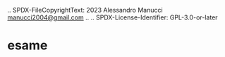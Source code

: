 .. SPDX-FileCopyrightText: 2023 Alessandro Manucci <manucci2004@gmail.com>
..
.. SPDX-License-Identifier: GPL-3.0-or-later

# esame